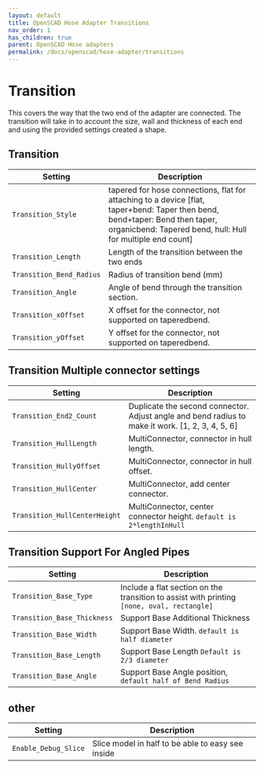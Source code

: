 ```yaml
---
layout: default
title: OpenSCAD Hose Adapter Transitions
nav_order: 1
has_children: true
parent: OpenSCAD Hose adapters
permalink: /docs/openscad/hose-adapter/transitions
---
```

# Transition
This covers the way that the two end of the adapter are connected. The transition will take in to account the size, wall and thickness of each end and using the provided settings created a shape. <br>

## Transition

Setting | Description
-|-
`Transition_Style` | tapered for hose connections, flat for attaching to a device [flat, taper+bend: Taper then bend, bend+taper: Bend then taper, organicbend: Tapered bend, hull: Hull for multiple end count]
`Transition_Length` | Length of the transition between the two ends
`Transition_Bend_Radius` | Radius of transition bend (mm)
`Transition_Angle` | Angle of bend through the transition section.
`Transition_xOffset` | X offset for the connector, not supported on taperedbend.
`Transition_yOffset` | Y offset for the connector, not supported on taperedbend.

## Transition Multiple connector settings

Setting | Description
-|-
`Transition_End2_Count` | Duplicate the second connector. Adjust angle and bend radius to make it work. [1, 2, 3, 4, 5, 6]
`Transition_HullLength` | MultiConnector, connector in hull length.
`Transition_HullyOffset` | MultiConnector, connector in hull offset.
`Transition_HullCenter` | MultiConnector, add center connector.
`Transition_HullCenterHeight` | MultiConnector, center connector height. `default is 2*lengthInHull`

## Transition Support For Angled Pipes

Setting | Description
-|-
`Transition_Base_Type` | Include a flat section on the transition to assist with printing `[none, oval, rectangle]`
`Transition_Base_Thickness` | Support Base Additional Thickness
`Transition_Base_Width` | Support Base Width. `default is half diameter`
`Transition_Base_Length` | Support Base Length `Default is 2/3 diameter`
`Transition_Base_Angle` | Support Base Angle position, `default half of Bend Radius`

## other

Setting | Description
-|-
`Enable_Debug_Slice` | Slice model in half to be able to easy see inside